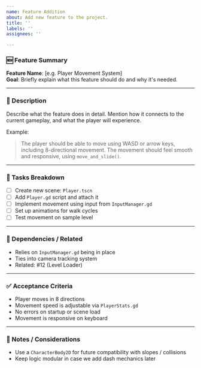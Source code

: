 ```yaml
---
name: Feature Addition
about: Add new feature to the project.
title: ''
labels: ''
assignees: ''

---
```


### 🆕 Feature Summary
**Feature Name**: [e.g. Player Movement System]  
**Goal**: Briefly explain what this feature should do and why it's needed.

---

### 🎯 Description
Describe what the feature does in detail. Mention how it connects to the current gameplay, and what the player will experience.

Example:
> The player should be able to move using WASD or arrow keys, including 8-directional movement. The movement should feel smooth and responsive, using `move_and_slide()`.

---

### 📂 Tasks Breakdown
- [ ] Create new scene: `Player.tscn`
- [ ] Add `Player.gd` script and attach it
- [ ] Implement movement using input from `InputManager.gd`
- [ ] Set up animations for walk cycles
- [ ] Test movement on sample level

---

### 🔁 Dependencies / Related
- Relies on `InputManager.gd` being in place
- Ties into camera tracking system
- Related: #12 (Level Loader)

---

### ✅ Acceptance Criteria
- Player moves in 8 directions
- Movement speed is adjustable via `PlayerStats.gd`
- No errors on startup or scene load
- Movement is responsive on keyboard

---

### 📝 Notes / Considerations
- Use a `CharacterBody2D` for future compatibility with slopes / collisions
- Keep logic modular in case we add dash mechanics later
